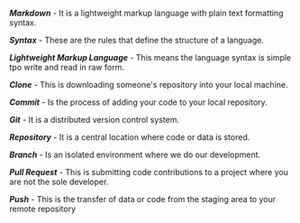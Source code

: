 _**Markdown**_ - 
It is a lightweight markup language with plain text formatting syntax.

_**Syntax**_ - 
These are the rules that define the structure 
of a language.

_**Lightweight Markup Language**_ -
This means the language syntax is simple tpo write and read in raw form.

_**Clone**_ - 
This is downloading someone's repository into your local machine.

_**Commit**_ - 
Is the process of adding your code to your local repository.

_**Git**_ -
It is a distributed version control system.

_**Repository**_ - 
It is a central location where code or data is stored.

_**Branch**_ -
Is an isolated environment where we do our development.

_**Pull Request**_ -
This is submitting code contributions to a project where you are not the sole developer.

_**Push**_ -
This is the transfer of data or code from the staging area to your remote repository
